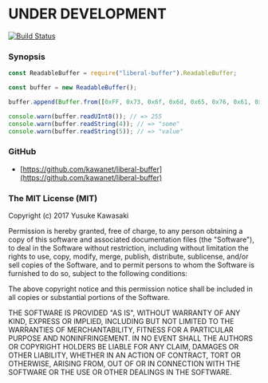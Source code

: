 # UNDER DEVELOPMENT

[![Build Status](https://travis-ci.org/kawanet/liberal-buffer.svg?branch=master)](https://travis-ci.org/kawanet/liberal-buffer)

### Synopsis

```js
const ReadableBuffer = require("liberal-buffer").ReadableBuffer;

const buffer = new ReadableBuffer();

buffer.append(Buffer.from([0xFF, 0x73, 0x6f, 0x6d, 0x65, 0x76, 0x61, 0x6c, 0x75, 0x65]));

console.warn(buffer.readUInt8()); // => 255
console.warn(buffer.readString(4)); // => "some"
console.warn(buffer.readString(5)); // => "value"
```

### GitHub

- [https://github.com/kawanet/liberal-buffer](https://github.com/kawanet/liberal-buffer)

### The MIT License (MIT)

Copyright (c) 2017 Yusuke Kawasaki

Permission is hereby granted, free of charge, to any person obtaining a copy
of this software and associated documentation files (the "Software"), to deal
in the Software without restriction, including without limitation the rights
to use, copy, modify, merge, publish, distribute, sublicense, and/or sell
copies of the Software, and to permit persons to whom the Software is
furnished to do so, subject to the following conditions:

The above copyright notice and this permission notice shall be included in all
copies or substantial portions of the Software.

THE SOFTWARE IS PROVIDED "AS IS", WITHOUT WARRANTY OF ANY KIND, EXPRESS OR
IMPLIED, INCLUDING BUT NOT LIMITED TO THE WARRANTIES OF MERCHANTABILITY,
FITNESS FOR A PARTICULAR PURPOSE AND NONINFRINGEMENT. IN NO EVENT SHALL THE
AUTHORS OR COPYRIGHT HOLDERS BE LIABLE FOR ANY CLAIM, DAMAGES OR OTHER
LIABILITY, WHETHER IN AN ACTION OF CONTRACT, TORT OR OTHERWISE, ARISING FROM,
OUT OF OR IN CONNECTION WITH THE SOFTWARE OR THE USE OR OTHER DEALINGS IN THE
SOFTWARE.
